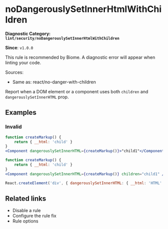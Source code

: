# noDangerouslySetInnerHtmlWithChildren

**Diagnostic Category: `lint/security/noDangerouslySetInnerHtmlWithChildren`**

**Since**: `v1.0.0`

This rule is recommended by Biome. A diagnostic error will appear when linting your code.

Sources: 
- Same as: react/no-danger-with-children

Report when a DOM element or a component uses both `children` and `dangerouslySetInnerHTML` prop.

## Examples

### Invalid

```jsx
function createMarkup() {
    return { __html: 'child' }
}
<Component dangerouslySetInnerHTML={createMarkup()}>"child1"</Component>
```

```jsx
function createMarkup() {
    return { __html: 'child' }
}
<Component dangerouslySetInnerHTML={createMarkup()} children="child1" />
```

```js
React.createElement('div', { dangerouslySetInnerHTML: { __html: 'HTML' } }, 'children')
```

## Related links

- Disable a rule
- Configure the rule fix
- Rule options